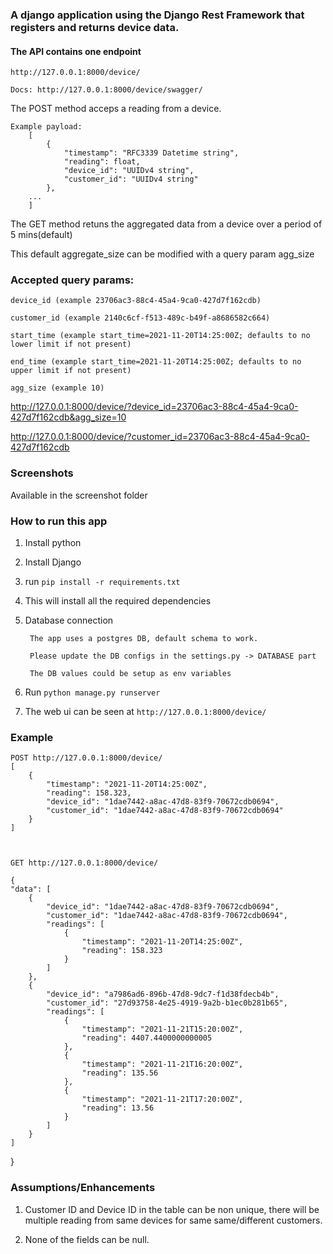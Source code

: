 ### A django application using the Django Rest Framework that registers and returns device data.

#### The API contains one endpoint

    http://127.0.0.1:8000/device/

    Docs: http://127.0.0.1:8000/device/swagger/

The POST method acceps a reading from a device.

    Example payload:
        [
            {
                "timestamp": "RFC3339 Datetime string",
                "reading": float,
                "device_id": "UUIDv4 string",
                "customer_id": "UUIDv4 string"
            },
        ...
        ]


The GET method retuns the aggregated data from a device over a period of 5 mins(default)

This default aggregate_size can be modified with a query param agg_size



### Accepted query params: 

    device_id (example 23706ac3-88c4-45a4-9ca0-427d7f162cdb)

    customer_id (example 2140c6cf-f513-489c-b49f-a8686582c664)

    start_time (example start_time=2021-11-20T14:25:00Z; defaults to no lower limit if not present)

    end_time (example start_time=2021-11-20T14:25:00Z; defaults to no upper limit if not present)

    agg_size (example 10)

http://127.0.0.1:8000/device/?device_id=23706ac3-88c4-45a4-9ca0-427d7f162cdb&agg_size=10

http://127.0.0.1:8000/device/?customer_id=23706ac3-88c4-45a4-9ca0-427d7f162cdb


### Screenshots

Available in the screenshot folder

### How to run this app


1. Install python

2. Install Django

3. run `pip install -r requirements.txt`

4. This will install all the required dependencies

5. Database connection

        The app uses a postgres DB, default schema to work.

        Please update the DB configs in the settings.py -> DATABASE part

        The DB values could be setup as env variables

6. Run `python manage.py runserver`

7. The web ui can be seen at `http://127.0.0.1:8000/device/`

### Example

    POST http://127.0.0.1:8000/device/
    [
        {
            "timestamp": "2021-11-20T14:25:00Z",
            "reading": 158.323,
            "device_id": "1dae7442-a8ac-47d8-83f9-70672cdb0694",
            "customer_id": "1dae7442-a8ac-47d8-83f9-70672cdb0694"
        }
    ]



    GET http://127.0.0.1:8000/device/

    {
    "data": [
        {
            "device_id": "1dae7442-a8ac-47d8-83f9-70672cdb0694",
            "customer_id": "1dae7442-a8ac-47d8-83f9-70672cdb0694",
            "readings": [
                {
                    "timestamp": "2021-11-20T14:25:00Z",
                    "reading": 158.323
                }
            ]
        },
        {
            "device_id": "a7986ad6-896b-47d8-9dc7-f1d38fdecb4b",
            "customer_id": "27d93758-4e25-4919-9a2b-b1ec0b281b65",
            "readings": [
                {
                    "timestamp": "2021-11-21T15:20:00Z",
                    "reading": 4407.4400000000005
                },
                {
                    "timestamp": "2021-11-21T16:20:00Z",
                    "reading": 135.56
                },
                {
                    "timestamp": "2021-11-21T17:20:00Z",
                    "reading": 13.56
                }
            ]
        }
    ]
}

### Assumptions/Enhancements

1. Customer ID and Device ID in the table can be non unique, there will be multiple reading from same devices for same same/different customers.

2. None of the fields can be null.

